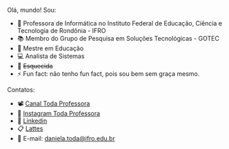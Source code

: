 Olá, mundo!
Sou:
- 🤗 Professora de Informática no Instituto Federal de Educação, Ciência e Tecnologia de Rondônia - IFRO
- 📚 Membro do Grupo de Pesquisa em Soluções Tecnológicas - GOTEC
- 📝 Mestre em Educação
- 💻 Analista de Sistemas
- 🤪 <s> Esquecida </s>
- ⚡ Fun fact: não tenho fun fact, pois sou bem sem graça mesmo.

Contatos:
- 📽 <a href="https://www.youtube.com/channel/UCiu-TCcFBxROXrnoJaFrI4A/featured"> Canal Toda Professora </a>
- 📸 <a href="https://www.instagram.com/toda.professora/">Instagram Toda Professora</a>
- 📑 <a href="https://www.linkedin.com/in/daniela-toda-476818242/">Linkedin</a>
- 📋 <a href="http://lattes.cnpq.br/0111308357348109">Lattes</a>
- 📩 E-mail: daniela.toda@ifro.edu.br

